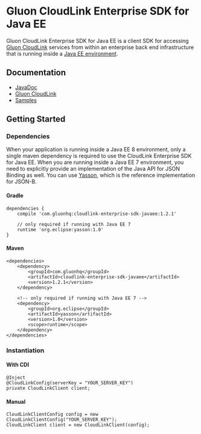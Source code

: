 # Gluon CloudLink Enterprise SDK for Java EE #

Gluon CloudLink Enterprise SDK for Java EE is a client SDK for accessing [Gluon CloudLink](http://gluonhq.com/products/cloudlink/)
services from within an enterprise back end infrastructure that is running inside a [Java EE environment](http://docs.oracle.com/javaee/).

## Documentation ##

* [JavaDoc](http://docs.gluonhq.com/cloudlink/enterprise/sdk/javaee/javadoc/)
* [Gluon CloudLink](http://docs.gluonhq.com/cloudlink)
* [Samples](http://gluonhq.com/support/samples/#cloudlink)

## Getting Started ##

### Dependencies ###

When your application is running inside a Java EE 8 environment, only a single maven dependency is required to
use the CloudLink Enterprise SDK for Java EE. When you are running inside a Java EE 7 environment, you need to explicitly
provide an implementation of the Java API for JSON Binding as well. You can use [Yasson](https://github.com/eclipse/yasson),
which is the reference implementation for JSON-B.

#### Gradle ####

    dependencies {
        compile 'com.gluonhq:cloudlink-enterprise-sdk-javaee:1.2.1'

        // only required if running with Java EE 7
        runtime 'org.eclipse:yasson:1.0'
    }

#### Maven ####

    <dependencies>
        <dependency>
            <groupId>com.gluonhq</groupId>
            <artifactId>cloudlink-enterprise-sdk-javaee</artifactId>
            <version>1.2.1</version>
        </dependency>

        <!-- only required if running with Java EE 7 -->
        <dependency>
            <groupId>org.eclipse</groupId>
            <artifactId>yasson</artifactId>
            <version>1.0</version>
            <scope>runtime</scope>
        </dependency>
    </dependencies>

### Instantiation ###

#### With CDI ####

    @Inject
    @CloudLinkConfig(serverKey = "YOUR_SERVER_KEY")
    private CloudLinkClient client;

#### Manual ####

    CloudLinkClientConfig config = new CloudLinkClientConfig("YOUR_SERVER_KEY");
    CloudLinkClient client = new CloudLinkClient(config);
